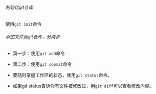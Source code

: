 ###### 初始化git仓库
使用`git init`命令

###### 添加文件到git仓库，分两步
*  第一步：使用`git add`命令
*  第二步：使用`git commit`命令


*  要随时掌握工作区的状态，使用`git status`命令。

*  如果git status告诉你有文件被修改过，用`git diff`可以查看修改内容。
